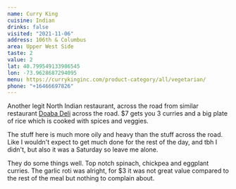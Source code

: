 ```yaml
---
name: Curry King
cuisine: Indian
drinks: false
visited: "2021-11-06"
address: 106th & Columbus
area: Upper West Side
taste: 2
value: 2
lat: 40.799549133986545
lon: -73.9628687294095
menu: https://currykinginc.com/product-category/all/vegetarian/
phone: "+16466697826"
---
```


Another legit North Indian restaurant, across the road from similar restaurant [Doaba Deli](/places/doaba-deli/) across the road. $7 gets you 3 curries and a big plate of rice which is cooked with spices and veggies.

The stuff here is much more oily and heavy than the stuff across the road. Like I wouldn't expect to get much done for the rest of the day, and tbh I didn't, but also it was a Saturday so leave me alone.

They do some things well. Top notch spinach, chickpea and eggplant curries. The garlic roti was alright, for $3 it was not great value compared to the rest of the meal but nothing to complain about.

